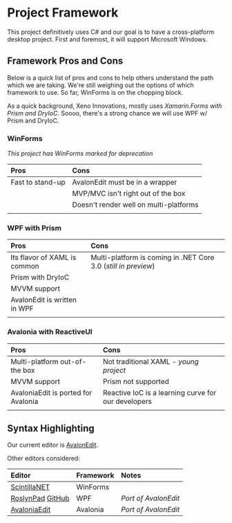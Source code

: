 # Project Framework
This project definitively uses C# and our goal is to have a cross-platform desktop project. First and foremost, it will support Microsoft Windows.

## Framework Pros and Cons
Below is a quick list of pros and cons to help others understand the path which we are taking. We're still weighing out the options of which framework to use. So far, WinForms is on the chopping block.

As a quick background, Xeno Innovations, mostly uses _Xamarin.Forms with Prism and DryIoC_. Soooo, there's a strong chance we will use WPF w/ Prism and DryIoC.

### WinForms
*This project has WinForms marked for deprecation*

| Pros | Cons |
|:-----|:-----|
| Fast to stand-up | AvalonEdit must be in a wrapper |
|  | MVP/MVC isn't right out of the box |
|  | Doesn't render well on multi-platforms |
|  |  |

### WPF with Prism

| Pros | Cons |
|:-----|:-----|
| Its flavor of XAML is common | Multi-platform is coming in .NET Core 3.0 (_still in preview_) |
| Prism with DryIoC |  |
| MVVM support |  |
| AvalonEdit is written in WPF |  |
|  |  |

### Avalonia with ReactiveUI

| Pros | Cons |
|:-----|:-----|
| Multi-platform out-of-the box | Not traditional XAML - _young project_ |
| MVVM support | Prism not supported |
| AvaloniaEdit is ported for Avalonia | Reactive IoC is a learning curve for our developers |
|  |  |

## Syntax Highlighting
Our current editor is [AvalonEdit](https://github.com/icsharpcode/AvalonEdit).

Other editors considered:

| Editor | Framework | Notes |
|:-------|-----------|:------|
| [ScintillaNET](https://github.com/jacobslusser/ScintillaNET) | WinForms |  |
| [RoslynPad](https://roslynpad.net/) [GitHub](https://github.com/aelij/RoslynPad) | WPF | _Port of AvalonEdit_ |
| [AvaloniaEdit](https://github.com/AvaloniaUI/AvaloniaEdit) | Avalonia | _Port of AvalonEdit_ |
